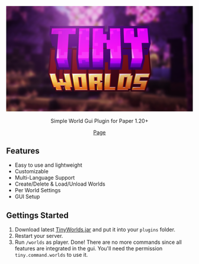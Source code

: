 <div align="center">
<div>
    <img src="https://raw.githubusercontent.com/teraprath/TinyWorlds/main/img/tinyworlds_banner.png">
    <p>Simple World Gui Plugin for Paper 1.20+ <p>
    <a target="_blank" href="https://hangar.papermc.io/TerryGHG/TinyWorlds">Page</a>
</div>
</div>

## Features

- Easy to use and lightweight
- Customizable
- Multi-Language Support
- Create/Delete & Load/Unload Worlds
- Per World Settings
- GUI Setup

## Gettings Started
1. Download latest [TinyWorlds.jar](https://github.com/teraprath/TinyWorlds/releases/tag/1.0-SNAPSHOT) and put it into your `plugins` folder.
2. Restart your server.
3. Run `/worlds` as player. Done! There are no more commands since all features are integrated in the gui. You'll need the permission `tiny.command.worlds` to use it.

